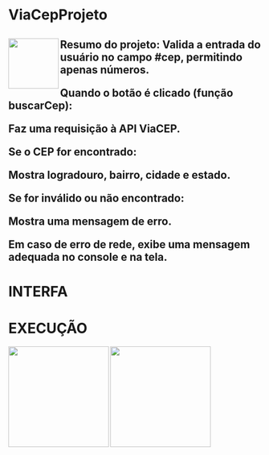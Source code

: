# ViaCepProjeto

<h2>
<img align = "left" height= "100" src = "https://img.icons8.com/?size=100&id=Nkym0Ujb8VGI&format=png&color=000000"/>Resumo do projeto: Valida a entrada do usuário no campo #cep, permitindo apenas números.
  
Quando o botão é clicado (função buscarCep):
  
Faz uma requisição à API ViaCEP.
  
Se o CEP for encontrado:

Mostra logradouro, bairro, cidade e estado.

Se for inválido ou não encontrado:

Mostra uma mensagem de erro.

Em caso de erro de rede, exibe uma mensagem adequada no console e na tela.
</h2>
<H1>INTERFA</H1>                <H1>EXECUÇÃO</H1>
<img align = "left" height = "200" src = "https://i.postimg.cc/x1YBVSYv/interface-do-site.jpg"/>
<img align = "left" height = "200" src = "https://i.postimg.cc/fypX75b5/funcionando.jpg"/>


